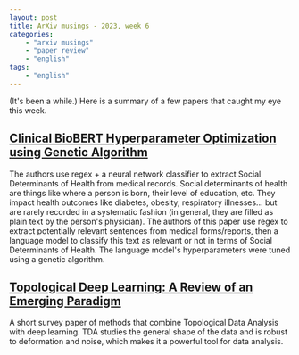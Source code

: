 ```yaml
---
layout: post
title: ArXiv musings - 2023, week 6
categories:
    - "arxiv musings"
    - "paper review"
    - "english"
tags:
    - "english"
---
```


(It's been a while.) Here is a summary of a few papers that caught my eye this week.

<!--more-->
## [Clinical BioBERT Hyperparameter Optimization using Genetic Algorithm](https://arxiv.org/abs/2302.03822)

The authors use regex + a neural network classifier to extract Social Determinants of Health from medical records. Social determinants of health are things like where a person is born, their level of education, etc. They impact health outcomes like diabetes, obesity, respiratory illnesses... but are rarely recorded in a systematic fashion (in general, they are filled as plain text by the person's physician). The authors of this paper use regex to extract potentially relevant sentences from medical forms/reports, then a language model to classify this text as relevant or not in terms of Social Determinants of Health. The language model's hyperparameters were tuned using a genetic algorithm.

## [Topological Deep Learning: A Review of an Emerging Paradigm](https://arxiv.org/pdf/2302.03836.pdf)

A short survey paper of methods that combine Topological Data Analysis with deep learning. TDA studies the general shape of the data and is robust to deformation and noise, which makes it a powerful tool for data analysis.
